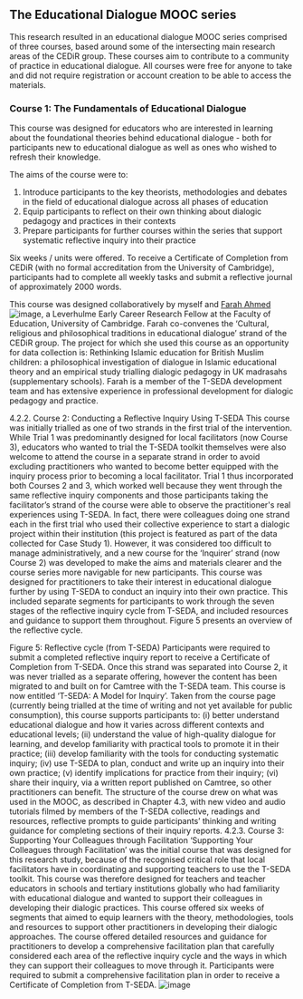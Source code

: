 ## The Educational Dialogue MOOC series

This research resulted in an educational dialogue MOOC series comprised of three courses, based around some of the intersecting main research areas of the CEDiR group. These courses aim to contribute to a community of practice in educational dialogue. All courses were free for anyone to take and did not require registration or account creation to be able to access the materials. 

### Course 1: The Fundamentals of Educational Dialogue

This course was designed for educators who are interested in learning about the foundational theories behind educational dialogue - both for participants new to educational dialogue as well as ones who wished to refresh their knowledge.

The aims of the course were to:
1. Introduce participants to the key theorists, methodologies and debates in the field of educational dialogue across all phases of education
2. Equip participants to reflect on their own thinking about dialogic pedagogy and practices in their contexts
3. Prepare participants for further courses within the series that support systematic reflective inquiry into their practice

Six weeks / units were offered. To receive a Certificate of Completion from CEDiR (with no formal accreditation from the University of Cambridge), participants had to complete all weekly tasks and submit a reflective journal of approximately 2000 words.

This course was designed collaboratively by myself and [Farah Ahmed](https://www.educ.cam.ac.uk/people/staff/ahmed_farah/ )![image](https://github.com/user-attachments/assets/bb2cf231-efc4-41fd-b2f2-7c37d19a6f2d), a Leverhulme Early Career Research Fellow at the Faculty of Education, University of Cambridge. Farah co-convenes the ‘Cultural, religious and philosophical traditions in educational dialogue’ strand of the CEDiR group. The project for which she used this course as an opportunity for data collection is: Rethinking Islamic education for British Muslim children: a philosophical investigation of dialogue in Islamic educational theory and an empirical study trialling dialogic pedagogy in UK madrasahs (supplementary schools).  Farah is a member of the T-SEDA development team and has extensive experience in professional development for dialogic pedagogy and practice.

4.2.2. Course 2: Conducting a Reflective Inquiry Using T-SEDA
This course was initially trialled as one of two strands in the first trial of the intervention. While Trial 1 was predominantly designed for local facilitators (now Course 3), educators who wanted to trial the T-SEDA toolkit themselves were also welcome to attend the course in a separate strand in order to avoid excluding practitioners who wanted to become better equipped with the inquiry process prior to becoming a local facilitator. Trial 1 thus incorporated both Courses 2 and 3, which worked well because they went through the same reflective inquiry components and those participants taking the facilitator’s strand of the course were able to observe the practitioner's real experiences using T-SEDA. In fact, there were colleagues doing one strand each in the first trial who used their collective experience to start a dialogic project within their institution (this project is featured as part of the data collected for Case Study 1). However, it was considered too difficult to manage administratively, and a new course for the ‘Inquirer’ strand (now Course 2) was developed to make the aims and materials clearer and the course series more navigable for new participants.
This course was designed for practitioners to take their interest in educational dialogue further by using T-SEDA to conduct an inquiry into their own practice. This included separate segments for participants to work through the seven stages of the reflective inquiry cycle from T-SEDA, and included resources and guidance to support them throughout. Figure 5 presents an overview of the reflective cycle.
 
Figure 5: Reflective cycle (from T-SEDA)
Participants were required to submit a completed reflective inquiry report to receive a Certificate of Completion from T-SEDA.
Once this strand was separated into Course 2, it was never trialled as a separate offering, however the content has been migrated to and built on for Camtree with the T-SEDA team. This course is now entitled ‘T-SEDA: A Model for Inquiry’. Taken from the course page (currently being trialled at the time of writing and not yet available for public consumption), this course supports participants to: (i) better understand educational dialogue and how it varies across different contexts and educational levels; (ii) understand the value of high-quality dialogue for learning, and develop familiarity with practical tools to promote it in their practice; (iii) develop familiarity with the tools for conducting systematic inquiry; (iv) use T-SEDA to plan, conduct and write up an inquiry into their own practice; (v) identify implications for practice from their inquiry; (vi) share their inquiry, via a written report published on Camtree, so other practitioners can benefit. The structure of the course drew on what was used in the MOOC, as described in Chapter 4.3, with new video and audio tutorials filmed by members of the T-SEDA collective, readings and resources, reflective prompts to guide participants’ thinking and writing guidance for completing sections of their inquiry reports.
4.2.3. Course 3: Supporting Your Colleagues through Facilitation
‘Supporting Your Colleagues through Facilitation’ was the initial course that was designed for this research study, because of the recognised critical role that local facilitators have in coordinating and supporting teachers to use the T-SEDA toolkit. This course was therefore designed for teachers and teacher educators in schools and tertiary institutions globally who had familiarity with educational dialogue and wanted to support their colleagues in developing their dialogic practices. This course offered six weeks of segments that aimed to equip learners with the theory, methodologies, tools and resources to support other practitioners in developing their dialogic approaches. The course offered detailed resources and guidance for practitioners to develop a comprehensive facilitation plan that carefully considered each area of the reflective inquiry cycle and the ways in which they can support their colleagues to move through it. Participants were required to submit a comprehensive facilitation plan in order to receive a Certificate of Completion from T-SEDA.
![image](https://github.com/user-attachments/assets/d6325f97-61cc-4ba6-b6da-ace1dc2c9f33)
